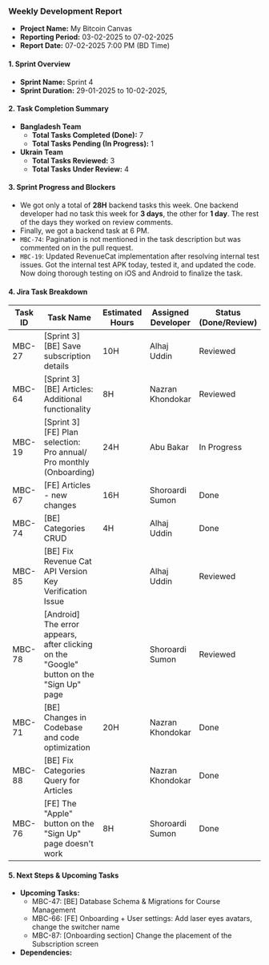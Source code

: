 ### Weekly Development Report
- **Project Name:** My Bitcoin Canvas
- **Reporting Period:** 03-02-2025 to 07-02-2025
- **Report Date:** 07-02-2025 7:00 PM (BD Time)

#### 1. Sprint Overview  
- **Sprint Name:** Sprint 4
- **Sprint Duration:** 29-01-2025 to 10-02-2025, 

#### 2. Task Completion Summary

- **Bangladesh Team**
  - **Total Tasks Completed (Done):** 7
  - **Total Tasks Pending (In Progress):** 1
- **Ukrain Team**
  - **Total Tasks Reviewed:** 3
  - **Total Tasks Under Review:** 4

#### 3. Sprint Progress and Blockers
- We got only a total of **28H** backend tasks this week. One backend developer had no task this week for **3 days**, the other for **1 day**. The rest of the days they worked on review comments.
- Finally, we got a backend task at 6 PM.
- `MBC-74`: Pagination is not mentioned in the task description but was commented on in the pull request.
- `MBC-19`: Updated RevenueCat implementation after resolving internal test issues. Got the internal test APK today, tested it, and updated the code. Now doing thorough testing on iOS and Android to finalize the task.

#### 4. Jira Task Breakdown

| Task ID | Task Name         | Estimated Hours | Assigned Developer | Status (Done/Review) |
|---------|-------------------|-----------------|--------------------|----------------------|
| MBC-27   | [Sprint 3][BE] Save subscription details        | 10H | Alhaj Uddin    | Reviewed      |
| MBC-64   | [Sprint 3][BE] Articles: Additional functionality    | 8H |  Nazran Khondokar     | Reviewed      |
| MBC-19   | [Sprint 3][FE] Plan selection: Pro annual/ Pro monthly (Onboarding)    | 24H |   Abu Bakar      | In Progress      |
| MBC-67   | [FE] Articles - new changes    | 16H |   Shoroardi Sumon      | Done      |
| MBC-74   | [BE] Categories CRUD    | 4H |    Alhaj Uddin      | Done      |
| MBC-85   | [BE] Fix Revenue Cat API Version Key Verification Issue    |  |    Alhaj Uddin      | Reviewed      |
| MBC-78   | [Android] The error appears, after clicking on the "Google" button on the "Sign Up" page    |  |    Shoroardi Sumon      | Reviewed      |
| MBC-71   | [BE] Changes in Codebase and code optimization    | 20H |    Nazran Khondokar      | Done      |
| MBC-88   | [BE] Fix Categories Query for Articles    |  |    Nazran Khondokar      | Done      |
| MBC-76   | [FE] The "Apple" button on the "Sign Up" page doesn't work   | 8H |    Shoroardi Sumon      | Done      |

#### 5. Next Steps & Upcoming Tasks
- **Upcoming Tasks:**
     - MBC-47: [BE] Database Schema & Migrations for Course Management
     - MBC-66: [FE] Onboarding + User settings: Add laser eyes avatars, change the switcher name
     - MBC-87: [Onboarding section] Change the placement of the Subscription screen
- **Dependencies:** 
